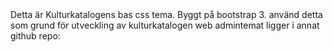 ﻿<!DOCTYPE html>
<html>
<head>
    <title></title>
	<meta charset="utf-8" />
</head>
<body>
Detta är Kulturkatalogens bas css tema. Byggt på bootstrap 3.
använd detta som grund för utveckling av kulturkatalogen web
admintemat ligger i annat github repo:
</body>
</html>
